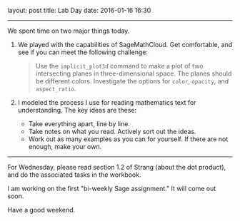 layout: post
title: Lab Day
date: 2016-01-16 16:30

---

We spent time on two major things today.

1. We played with the capabilities of SageMathCloud. Get comfortable, and see if you can
   meet the following challenge:

   > Use the `implicit_plot3d` command to make a plot of two intersecting
   > planes in three-dimensional space. The planes should be different colors.
   > Investigate the options for `color`, `opacity`, and `aspect_ratio`.

2. I modeled the process I use for reading mathematics text for understanding.
   The key ideas are these:

   * Take everything apart, line by line.
   * Take notes on what you read. Actively sort out the ideas.
   * Work out as many examples as you can for yourself. If there are not enough,
     make your own.

 ----

For Wednesday, please read section 1.2 of Strang (about the dot product), and do
the associated tasks in the workbook.

I am working on the first "bi-weekly Sage assignment." It will come out soon.

Have a good weekend.
